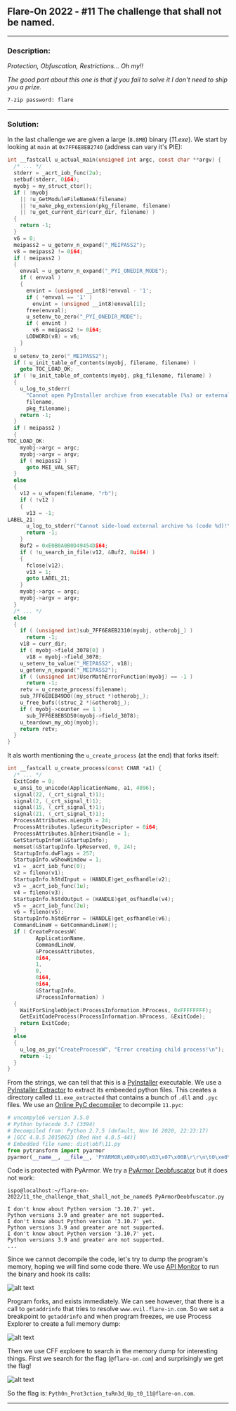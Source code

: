 ## Flare-On 2022 - #11 The challenge that shall not be named.
___

### Description: 

*Protection, Obfuscation, Restrictions... Oh my!!*

*The good part about this one is that if you fail to solve it I don't need to ship you a prize.*

`7-zip password: flare`
___

### Solution:

In the last challenge we are given a large (`8.8MB`) binary (*11.exe*).
We start by looking at `main` at `0x7FF6E8EB2740` (address can vary it's PIE):
```c
int __fastcall u_actual_main(unsigned int argc, const char **argv) {
  /* ... */
  stderr = _acrt_iob_func(2u);
  setbuf(stderr, 0i64);
  myobj = my_struct_ctor();
  if ( !myobj
    || !u_GetModuleFileNameA(filename)
    || !u_make_pkg_extension(pkg_filename, filename)
    || !u_get_current_dir(curr_dir, filename) )
  {
    return -1;
  }
  v6 = 0;
  meipass2 = u_getenv_n_expand("_MEIPASS2");
  v8 = meipass2 != 0i64;
  if ( meipass2 )
  {
    envval = u_getenv_n_expand("_PYI_ONEDIR_MODE");
    if ( envval )
    {
      envint = (unsigned __int8)*envval - '1';
      if ( *envval == '1' )
        envint = (unsigned __int8)envval[1];
      free(envval);
      u_setenv_to_zero("_PYI_ONEDIR_MODE");
      if ( envint )
        v6 = meipass2 != 0i64;
      LODWORD(v8) = v6;
    }
  }
  u_setenv_to_zero("_MEIPASS2");
  if ( u_init_table_of_contents(myobj, filename, filename) )
    goto TOC_LOAD_OK;
  if ( !u_init_table_of_contents(myobj, pkg_filename, filename) )
  {
    u_log_to_stderr(
      "Cannot open PyInstaller archive from executable (%s) or external archive (%s)\n",
      filename,
      pkg_filename);
    return -1;
  }
  if ( meipass2 )
  {
TOC_LOAD_OK:
    myobj->argc = argc;
    myobj->argv = argv;
    if ( meipass2 )
      goto MEI_VAL_SET;
  }
  else
  {
    v12 = u_wfopen(filename, "rb");
    if ( !v12 )
    {
      v13 = -1;
LABEL_21:
      u_log_to_stderr("Cannot side-load external archive %s (code %d)!\n", pkg_filename, v13);
      return -1;
    }
    Buf2 = 0xE0B0A0B0D49454Di64;
    if ( !u_search_in_file(v12, &Buf2, 8ui64) )
    {
      fclose(v12);
      v13 = 1;
      goto LABEL_21;
    }
    myobj->argc = argc;
    myobj->argv = argv;
  }
  /* ... */
  else
  {
    if ( (unsigned int)sub_7FF6E8EB2310(myobj, otherobj_) )
      return -1;
    v18 = curr_dir;
    if ( myobj->field_3078[0] )
      v18 = myobj->field_3078;
    u_setenv_to_value("_MEIPASS2", v18);
    u_getenv_n_expand("_MEIPASS2");
    if ( (unsigned int)UserMathErrorFunction(myobj) == -1 )
      return -1;
    retv = u_create_process(filename);
    sub_7FF6E8EB49D0((my_struct *)otherobj_);
    u_free_bufs((struc_2 *)&otherobj_);
    if ( myobj->counter == 1 )
      sub_7FF6E8EB5D50(myobj->field_3078);
    u_teardown_my_obj(myobj);
    return retv;
  }
}  
```

It als worth mentioning the `u_create_process` (at the end) that forks itself:
```c
int __fastcall u_create_process(const CHAR *a1) {
  /* ... */
  ExitCode = 0;
  u_ansi_to_unicode(ApplicationName, a1, 4096);
  signal(22, (_crt_signal_t)1);
  signal(2, (_crt_signal_t)1);
  signal(15, (_crt_signal_t)1);
  signal(21, (_crt_signal_t)1);
  ProcessAttributes.nLength = 24;
  ProcessAttributes.lpSecurityDescriptor = 0i64;
  ProcessAttributes.bInheritHandle = 1;
  GetStartupInfoW(&StartupInfo);
  memset(&StartupInfo.lpReserved, 0, 24);
  StartupInfo.dwFlags = 257;
  StartupInfo.wShowWindow = 1;
  v1 = _acrt_iob_func(0);
  v2 = fileno(v1);
  StartupInfo.hStdInput = (HANDLE)get_osfhandle(v2);
  v3 = _acrt_iob_func(1u);
  v4 = fileno(v3);
  StartupInfo.hStdOutput = (HANDLE)get_osfhandle(v4);
  v5 = _acrt_iob_func(2u);
  v6 = fileno(v5);
  StartupInfo.hStdError = (HANDLE)get_osfhandle(v6);
  CommandLineW = GetCommandLineW();
  if ( CreateProcessW(
         ApplicationName,
         CommandLineW,
         &ProcessAttributes,
         0i64,
         1,
         0,
         0i64,
         0i64,
         &StartupInfo,
         &ProcessInformation) )
  {
    WaitForSingleObject(ProcessInformation.hProcess, 0xFFFFFFFF);
    GetExitCodeProcess(ProcessInformation.hProcess, &ExitCode);
    return ExitCode;
  }
  else
  {
    u_log_as_py("CreateProcessW", "Error creating child process!\n");
    return -1;
  }
}
```

From the strings, we can tell that this is a [PyInstaller](https://pyinstaller.org/en/stable/)
executable. We use a [PyInstaller Extractor](https://github.com/extremecoders-re/pyinstxtractor)
to extract its embeeded python files. This creates a directory called `11.exe_extracted` that 
contains a bunch of `.dll` and `.pyc` files. We use an
[Online PyC decompiler](https://www.toolnb.com/tools-lang-en/pyc.html) to decompile `11.pyc`:
```python
# uncompyle6 version 3.5.0
# Python bytecode 3.7 (3394)
# Decompiled from: Python 2.7.5 (default, Nov 16 2020, 22:23:17) 
# [GCC 4.8.5 20150623 (Red Hat 4.8.5-44)]
# Embedded file name: dist\obf\11.py
from pytransform import pyarmor
pyarmor(__name__, __file__, 'PYARMOR\x00\x00\x03\x07\x00B\r\r\n\t0\xe0\x02\x01\x00\x00\x00\x01\x00\x00\x00@\x00\x00\x00a\x02\x00\x00\x0b\x00\x00x\xa7\xf5\x80\x15\x8c\x1f\x90\xbb\x16Xu\x86\x9d\xbb\xbd\x8d\x00\x00\x00\x00\x00\x00\x00\x0054$\xf1\xeb,\nY\xa9\x9b\xa5\xb3\xba\xdc\xd97\xba\x13\x0b\x89 \xd2\x14\xa7\xccH0\x9b)\xd4\x0f\xfb\xe4`\xbd\xcf\xa28\xfc\xf1\x08\x87w\x1a\xfb%+\xc1\xbe\x8b\xc0]8h\x1f\x88\xa6CB>*\xdd\xf6\xec\xf5\xe30\xf9\x856\xfa\xd9P\xc8C\xc1\xbdm\xca&\x81\xa9\xfb\x07HE\x1b\x00\x9e\x00a\x0c\xf2\xd0\x87\x0c<\xf8\xddZf\xf1,\x84\xce\r\x14*s\x11\x82\x88\x8d\xa7\x00k\xd9s\xae\xd3\xfc\x16v\x0f\xb9\xd1\xd3\xd02\xecQ\x9a\xd7aL\xdf\xc1~u\xca\x8a\xd4xk\xde\x030;\xb2Q\xc8$\xddQ\xd3Jj\xd1U\xccV\xd1\x03\xa9\xbf\x9f\xed\xe68n\xac&\xd67\x0c\xfd\xc6^\x0e\xb40\x07\x97|\xab\xadBc<T\x0b d$\x94\xf9\x90Oq\x027\xe4\xf2\xec\xc9\xbc\xfaL7dN\x83\x96X\xab\xf7\x18\xad\xfc\xf7\x992\x87\x1d\xe8p\x97C\xd4D.\x1b;F_ \x91t\tM\x155\x0c\xb9\x9f\xd0W C\x19oz4.\x998\xe7\xa9\x98\xd4\xd2\x9f\x95H\x91\xf2`\x1c\xfa\xa4,\xa9d?day\xc4\xf3\xcb\xc8r\xf7\x97\xd1u\xfe\xec\x91\xc1\xe6V\xa3j\x0f\xb9\xd5\xa1a\xd5\x17\x8b!\xc4{A\xb2t\x85\xfe\x88\xffaO\x05\xc5\xacg\xed;]\xb9\xdd\x7fS\xef\xe4F\xf9"\x0c\xd9\x1a\xb6\x88-Y \xdd\xea\xc9\xf1>:\xbf][\xdf[\x07\xb9\xe2@\xeeq\xf9Ho\xc3\xc4sD\xcd\xcc\x8a\x11tq\xf6;\xe9\x84\x7fb\xe9\xf4t\x80\xe4l)_\xeaQ\x10\x8f^-\xc5\x11\xe7\x84x\xe7-\xb2\x15[5\xb0\xdck\x1awh\r;\x9by\x14\x1a\xe0:\xbd\x904\xa2\xfap[\xe0\x9fn3\x7fk;3n\xf8\xe3%\xc6t\xbf|\x12\x9a\x1b\xe2\xf1C\x10\xbe\xee\xe7.\x98>k\xb9r\xf9\x9cN8\xae\xc0\x8bA\x0f\xbb\x8d\xf4\x04\xb0\x01,\x05\xaa\xc5\r\xce\x91\'\x98\xc6\xd3Y\x1b\xd1U\xd3\xd7d|{I\x18JG\xa63\xd6\'r\xcf!7\x17qd\xb7|\x1f\x7f\x17\xb4\xa8\xb9\xa8\xdaz\x02g\xc7+]F\x10\x18l\x0c\x91g\xd0e\x1f\xe4\xa67\xb2\xba\x9f\xef\xba\xc7[3_\x12C\xe9\xf4s\x87q\xa3\xec\xa0\xcc\x06\xf4\x9f\xe1\xb3\xe6R\x93\xf2\xd57i\xf8\x96\xb3x\xa7uEw\x12D\x8c\xc6XkdfY\xe0J2N\xbf\x85o\x8e\x81|C\xa91#y\xd9u\xf1\xd1BC\xcc}\xe8;?\x12S\x16', 2)
```

Code is protected with PyArmor. We try a
[PyArmor Deobfuscator](https://github.com/u0pattern/PyArmor-Deobfuscator) but it does not work:
```
ispo@localhost:~/flare-on-2022/11_the_challenge_that_shall_not_be_named$ PyArmorDeobfuscator.py

I don't know about Python version '3.10.7' yet.
Python versions 3.9 and greater are not supported.
I don't know about Python version '3.10.7' yet.
Python versions 3.9 and greater are not supported.
I don't know about Python version '3.10.7' yet.
Python versions 3.9 and greater are not supported.
...
```

Since we cannot decompile the code, let's try to dump the program's memory,
hoping we will find some code there. We use 
[API Monitor](http://www.rohitab.com/apimonitor)
to run the binary and hook its calls:

![alt text](images/11.png "")

Program forks, and exists immediately. We can see however, that there is a call
to `getaddrinfo` that tries to resolve `www.evil.flare-in.com`. So we set a breakpoint
to `getaddrinfo` and when program freezes, we use Process Explorer to create a full memory dump:

![alt text](images/11_2.png "")

Then we use CFF exploere to search in the memory dump for interesting things.
First we search for the flag (`@flare-on.com`) and surprisingly we get the flag!

![alt text](images/11_3.png "")

So the flag is: `Pyth0n_Prot3ction_tuRn3d_Up_t0_11@flare-on.com`.
___
